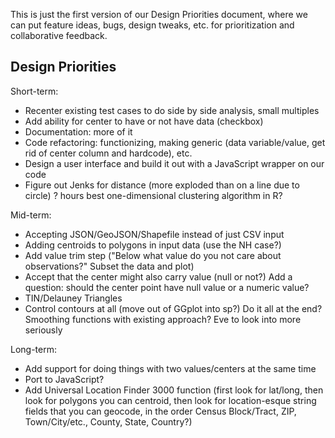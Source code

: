 This is just the first version of our Design Priorities document, where we can put feature ideas, bugs, design tweaks, etc. for prioritization and collaborative feedback.

Design Priorities
----------

Short-term:
* Recenter existing test cases to do side by side analysis, small multiples
* Add ability for center to have or not have data (checkbox)
* Documentation: more of it
* Code refactoring: functionizing, making generic (data variable/value, get rid of center column and hardcode), etc.
* Design a user interface and build it out with a JavaScript wrapper on our code
* Figure out Jenks for distance (more exploded than on a line due to circle)
  ? hours best one-dimensional clustering algorithm in R?

Mid-term:
* Accepting JSON/GeoJSON/Shapefile instead of just CSV input
* Adding centroids to polygons in input data (use the NH case?)
* Add value trim step ("Below what value do you not care about observations?" Subset the data and plot)
* Accept that the center might also carry value (null or not?)
  Add a question: should the center point have null value or a numeric value?
* TIN/Delauney Triangles
* Control contours at all (move out of GGplot into sp?) Do it all at the end? Smoothing functions with existing approach?
  Eve to look into more seriously

Long-term:
* Add support for doing things with two values/centers at the same time
* Port to JavaScript?
* Add Universal Location Finder 3000 function (first look for lat/long, then look for polygons you can centroid, then look for location-esque string fields that you can geocode, in the order Census Block/Tract, ZIP, Town/City/etc., County, State, Country?) 
